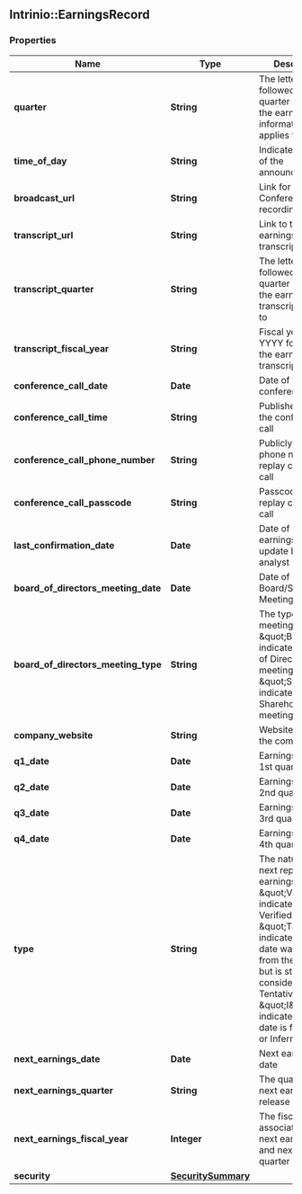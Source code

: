 ## Intrinio::EarningsRecord

### Properties
Name | Type | Description | Notes
------------ | ------------- | ------------- | -------------
**quarter** | **String** | The letter “Q” followed by the quarter number the earnings information applies to | [optional] 
**time_of_day** | **String** | Indicates the time of the announcement | [optional] 
**broadcast_url** | **String** | Link for Conference Call recording | [optional] 
**transcript_url** | **String** | Link to the earnings release transcript | [optional] 
**transcript_quarter** | **String** | The letter “Q” followed by the quarter number the earnings transcript applies to | [optional] 
**transcript_fiscal_year** | **String** | Fiscal year in YYYY format for the earnings transcript | [optional] 
**conference_call_date** | **Date** | Date of the conference call | [optional] 
**conference_call_time** | **String** | Published time of the conference call | [optional] 
**conference_call_phone_number** | **String** | Publicly available phone number for replay conference call | [optional] 
**conference_call_passcode** | **String** | Passcode for replay conference call | [optional] 
**last_confirmation_date** | **Date** | Date of last earnings date update by a WSH analyst | [optional] 
**board_of_directors_meeting_date** | **Date** | Date of Board/Shareholder Meeting | [optional] 
**board_of_directors_meeting_type** | **String** | The type of meeting - \&quot;B\&quot; indicates a Board of Directors meeting and \&quot;S\&quot; indicates a Shareholder meeting | [optional] 
**company_website** | **String** | Website link for the company | [optional] 
**q1_date** | **Date** | Earnings Date for 1st quarter | [optional] 
**q2_date** | **Date** | Earnings Date for 2nd quarter | [optional] 
**q3_date** | **Date** | Earnings Date for 3rd quarter | [optional] 
**q4_date** | **Date** | Earnings Date for 4th quarter | [optional] 
**type** | **String** | The nature of the next reported earnings date - \&quot;V\&quot; indicates a Verified date, \&quot;T\&quot; indicates that the date was gathered from the company, but is still considered Tentative, and \&quot;I\&quot; indicates that the date is forecased or Inferred | [optional] 
**next_earnings_date** | **Date** | Next earnings date | [optional] 
**next_earnings_quarter** | **String** | The quarter of the next earnings release | [optional] 
**next_earnings_fiscal_year** | **Integer** | The fiscal year associated with next earnings date and next earnings quarter | [optional] 
**security** | [**SecuritySummary**](SecuritySummary.md) |  | [optional] 


